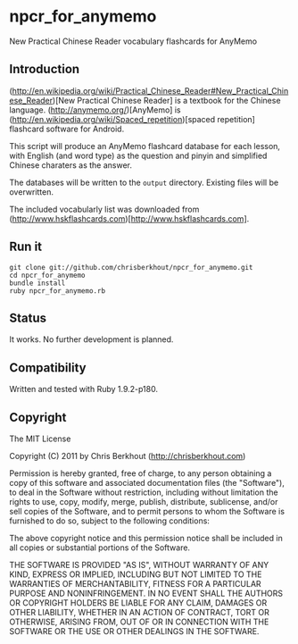 # npcr\_for_anymemo

New Practical Chinese Reader vocabulary flashcards for AnyMemo

## Introduction

(http://en.wikipedia.org/wiki/Practical_Chinese_Reader#New_Practical_Chinese_Reader)[New Practical Chinese Reader]
is a textbook for the Chinese language. 
(http://anymemo.org/)[AnyMemo] is 
(http://en.wikipedia.org/wiki/Spaced_repetition)[spaced repetition] 
flashcard software for Android.

This script will produce an AnyMemo flashcard database for each lesson, with
English (and word type) as the question and pinyin and simplified Chinese
charaters as the answer.

The databases will be written to the `output` directory. Existing files will
be overwritten.

The included vocabularly list was downloaded from 
(http://www.hskflashcards.com)[http://www.hskflashcards.com].

## Run it

    git clone git://github.com/chrisberkhout/npcr_for_anymemo.git
    cd npcr_for_anymemo
    bundle install
    ruby npcr_for_anymemo.rb

## Status

It works. No further development is planned.

## Compatibility

Written and tested with Ruby 1.9.2-p180.

## Copyright

The MIT License

Copyright (C) 2011 by Chris Berkhout (http://chrisberkhout.com)

Permission is hereby granted, free of charge, to any person obtaining a copy
of this software and associated documentation files (the "Software"), to deal
in the Software without restriction, including without limitation the rights
to use, copy, modify, merge, publish, distribute, sublicense, and/or sell
copies of the Software, and to permit persons to whom the Software is
furnished to do so, subject to the following conditions:

The above copyright notice and this permission notice shall be included in
all copies or substantial portions of the Software.

THE SOFTWARE IS PROVIDED "AS IS", WITHOUT WARRANTY OF ANY KIND, EXPRESS OR
IMPLIED, INCLUDING BUT NOT LIMITED TO THE WARRANTIES OF MERCHANTABILITY,
FITNESS FOR A PARTICULAR PURPOSE AND NONINFRINGEMENT. IN NO EVENT SHALL THE
AUTHORS OR COPYRIGHT HOLDERS BE LIABLE FOR ANY CLAIM, DAMAGES OR OTHER
LIABILITY, WHETHER IN AN ACTION OF CONTRACT, TORT OR OTHERWISE, ARISING FROM,
OUT OF OR IN CONNECTION WITH THE SOFTWARE OR THE USE OR OTHER DEALINGS IN
THE SOFTWARE.
